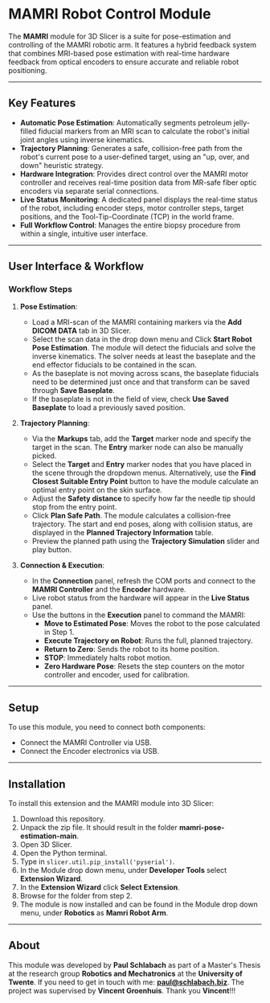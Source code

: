 # MAMRI Robot Control Module

The **MAMRI** module for 3D Slicer is a suite for pose-estimation and controlling of the MAMRI robotic arm. It features a hybrid feedback system that combines MRI-based pose estimation with real-time hardware feedback from optical encoders to ensure accurate and reliable robot positioning.

---

## Key Features

- **Automatic Pose Estimation**: Automatically segments petroleum jelly-filled fiducial markers from an MRI scan to calculate the robot's initial joint angles using inverse kinematics.
- **Trajectory Planning**: Generates a safe, collision-free path from the robot's current pose to a user-defined target, using an "up, over, and down" heuristic strategy.
- **Hardware Integration**: Provides direct control over the MAMRI motor controller and receives real-time position data from MR-safe fiber optic encoders via separate serial connections.
- **Live Status Monitoring**: A dedicated panel displays the real-time status of the robot, including encoder steps, motor controller steps, target positions, and the Tool-Tip-Coordinate (TCP) in the world frame.
- **Full Workflow Control**: Manages the entire biopsy procedure from within a single, intuitive user interface.

---

## User Interface & Workflow

### Workflow Steps

1.  **Pose Estimation**:

    - Load a MRI-scan of the MAMRI containing markers via the **Add DICOM DATA** tab in 3D Slicer.
    - Select the scan data in the drop down menu and Click **Start Robot Pose Estimation**. The module will detect the fiducials and solve the inverse kinematics. The solver needs at least the baseplate and the end effector fiducials to be contained in the scan.
    - As the baseplate is not moving across scans, the baseplate fiducials need to be determined just once and that transform can be saved through **Save Baseplate**.
    - If the baseplate is not in the field of view, check **Use Saved Baseplate** to load a previously saved position.

2.  **Trajectory Planning**:

    - Via the **Markups** tab, add the **Target** marker node and specify the target in the scan. The **Entry** marker node can also be manually picked.
    - Select the **Target** and **Entry** marker nodes that you have placed in the scene through the dropdown menus. Alternatively, use the **Find Closest Suitable Entry Point** button to have the module calculate an optimal entry point on the skin surface.
    - Adjust the **Safety distance** to specify how far the needle tip should stop from the entry point.
    - Click **Plan Safe Path**. The module calculates a collision-free trajectory. The start and end poses, along with collision status, are displayed in the **Planned Trajectory Information** table.
    - Preview the planned path using the **Trajectory Simulation** slider and play button.

3.  **Connection & Execution**:
    - In the **Connection** panel, refresh the COM ports and connect to the **MAMRI Controller** and the **Encoder** hardware.
    - Live robot status from the hardware will appear in the **Live Status** panel.
    - Use the buttons in the **Execution** panel to command the MAMRI:
      - **Move to Estimated Pose**: Moves the robot to the pose calculated in Step 1.
      - **Execute Trajectory on Robot**: Runs the full, planned trajectory.
      - **Return to Zero**: Sends the robot to its home position.
      - **STOP**: Immediately halts robot motion.
      - **Zero Hardware Pose**: Resets the step counters on the motor controller and encoder, used for calibration.

---

## Setup

To use this module, you need to connect both components:

- Connect the MAMRI Controller via USB.
- Connect the Encoder electronics via USB.

---

## Installation

To install this extension and the MAMRI module into 3D Slicer:

1.  Download this repository.
2.  Unpack the zip file. It should result in the folder **mamri-pose-estimation-main**.
3.  Open 3D Slicer.
4.  Open the Python terminal.
5.  Type in `slicer.util.pip_install('pyserial')`.
6.  In the Module drop down menu, under **Developer Tools** select **Extension Wizard**.
7.  In the **Extension Wizard** click **Select Extension**.
8.  Browse for the folder from step 2.
9.  The module is now installed and can be found in the Module drop down menu, under **Robotics** as **Mamri Robot Arm**.

---

## About

This module was developed by **Paul Schlabach** as part of a Master's Thesis at the research group **Robotics and Mechatronics** at the **University of Twente**. If you need to get in touch with me: **paul@schlabach.biz**. The project was supervised by **Vincent Groenhuis**. Thank you **Vincent**!!!

